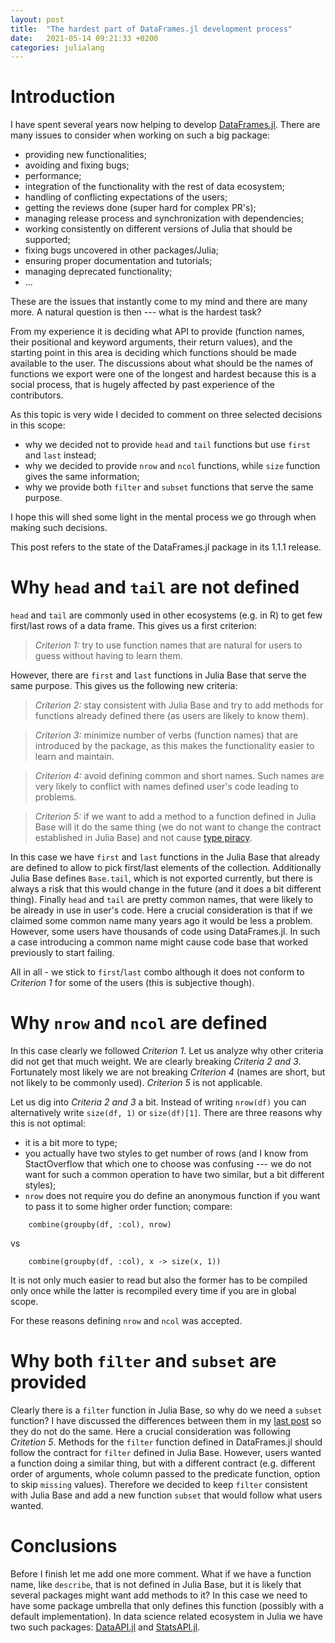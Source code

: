```yaml
---
layout: post
title:  "The hardest part of DataFrames.jl development process"
date:   2021-05-14 09:21:33 +0200
categories: julialang
---
```


# Introduction

I have spent several years now helping to develop [DataFrames.jl][df].
There are many issues to consider when working on such a big package:
* providing new functionalities;
* avoiding and fixing bugs;
* performance;
* integration of the functionality with the rest of data ecosystem;
* handling of conflicting expectations of the users;
* getting the reviews done (super hard for complex PR's);
* managing release process and synchronization with dependencies;
* working consistently on different versions of Julia that should be supported;
* fixing bugs uncovered in other packages/Julia;
* ensuring proper documentation and tutorials;
* managing deprecated functionality;
* ...

These are the issues that instantly come to my mind and there are many more.
A natural question is then --- what is the hardest task?

From my experience it is deciding what API to provide (function names, their
positional and keyword arguments, their return values), and the starting point
in this area is deciding which functions should be made available to the user.
The discussions about what should be the names of functions we export were one
of the longest and hardest because this is a social process, that is hugely
affected by past experience of the contributors.

As this topic is very wide I decided to comment on three selected
decisions in this scope:
* why we decided not to provide `head` and `tail` functions but use `first`
  and `last` instead;
* why we decided to provide `nrow` and `ncol` functions, while `size` function
  gives the same information;
* why we provide both `filter` and `subset` functions that serve the same purpose.

I hope this will shed some light in the mental process we go through when making
such decisions.

This post refers to the state of the DataFrames.jl package in its 1.1.1 release.

# Why `head` and `tail` are not defined

`head` and `tail` are commonly used in other ecosystems (e.g. in R) to get few
first/last rows of a data frame. This gives us a first criterion:

> *Criterion 1:* try to use function names that are natural for users to guess
  without having to learn them.

However, there are `first` and `last` functions in Julia Base that serve the same
purpose. This gives us the following new criteria:

> *Criterion 2:* stay consistent with Julia Base and try to add methods for
  functions already defined there (as users are likely to know them).

> *Criterion 3:* minimize number of verbs (function names) that are introduced
  by the package, as this makes the functionality easier to learn and maintain.

> *Criterion 4:* avoid defining common and short names. Such names are very likely
  to conflict with names defined user's code leading to problems.

> *Criterion 5:* if we want to add a method to a function defined in Julia Base
  will it do the same thing (we do not want to change the contract established
  in Julia Base) and not cause [type piracy][tp].

In this case we have `first` and `last` functions in the Julia Base that already
are defined to allow to pick first/last elements of the collection. Additionally
Julia Base defines `Base.tail`, which is not exported currently, but there is
always a risk that this would change in the future (and it does a bit different
thing). Finally `head` and `tail` are pretty common names, that were likely to
be already in use in user's code. Here a crucial consideration is that if we
claimed some common name many years ago it would be less a problem. However,
some users have thousands of code using DataFrames.jl. In such a case
introducing a common name might cause code base that worked previously to start
failing.

All in all - we stick to `first`/`last` combo although it does not conform to
*Criterion 1* for some of the users (this is subjective though).

# Why `nrow` and `ncol` are defined

In this case clearly we followed *Criterion 1*. Let us analyze why other criteria
did not get that much weight. We are clearly breaking *Criteria 2 and 3*.
Fortunately most likely we are not breaking *Criterion 4* (names are short,
but not likely to be commonly used). *Criterion 5* is not applicable.

Let us dig into *Criteria 2 and 3* a bit. Instead of writing `nrow(df)` you
can alternatively write `size(df, 1)` or `size(df)[1]`. There are three reasons
why this is not optimal:
* it is a bit more to type;
* you actually have two styles to get number of rows (and I know from StactOverflow
  that which one to choose was confusing --- we do not want for such a common
  operation to have two similar, but a bit different styles);
* `nrow` does not require you do define an anonymous function if you want to
  pass it to some higher order function; compare:
```
    combine(groupby(df, :col), nrow)
```
vs
```
    combine(groupby(df, :col), x -> size(x, 1))
```

It is not only much easier to read but also the former has to be compiled only
once while the latter is recompiled every time if you are in global scope.

For these reasons defining `nrow` and `ncol` was accepted.

# Why both `filter` and `subset` are provided

Clearly there is a `filter` function in Julia Base, so why do we need
a `subset` function? I have discussed the differences between them in
my [last post][lp] so they do not do the same. Here a crucial consideration was
following *Critetion 5*. Methods for the `filter` function defined in
DataFrames.jl should follow the contract for `filter` defined in Julia Base.
However, users wanted a function doing a similar thing, but with a different
contract (e.g. different order of arguments, whole column passed to the
predicate function, option to skip `missing` values). Therefore we decided to
keep `filter` consistent with Julia Base and add a new function `subset` that
would follow what users wanted.

# Conclusions

Before I finish let me add one more comment. What if we have a function name,
like `describe`, that is not defined in Julia Base, but it is likely that
several packages might want add methods to it? In this case we need to have some
package umbrella that only defines this function (possibly with a default
implementation). In data science related ecosystem in Julia we have two such
packages: [DataAPI.jl][da] and [StatsAPI.jl][sa].

[df]: https://github.com/JuliaData/DataFrames.jl
[lp]: https://bkamins.github.io/julialang/2021/05/07/subset.html
[da]: https://github.com/JuliaData/DataAPI.jl
[sa]: https://github.com/JuliaStats/StatsAPI.jl
[tp]: https://docs.julialang.org/en/v1/manual/style-guide/#Avoid-type-piracy
